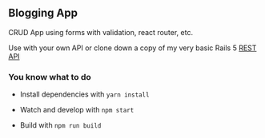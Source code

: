 ## Blogging App

CRUD App using forms with validation, react router, etc. 

Use with your own API or clone down a copy of my very basic Rails 5 [REST API](https://github.com/murielg/rest-api)

### You know what to do

- Install dependencies with ` yarn install `

- Watch and develop with ` npm start `

- Build with `npm run build`


